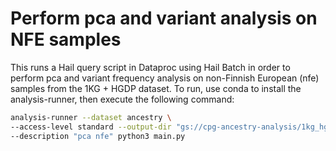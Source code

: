 # Perform pca and variant analysis on NFE samples

This runs a Hail query script in Dataproc using Hail Batch in order to perform pca and variant frequency analysis on non-Finnish European (nfe) samples from the 1KG + HGDP dataset. To run, use conda to install the analysis-runner, then execute the following command:

```sh
analysis-runner --dataset ancestry \
--access-level standard --output-dir "gs://cpg-ancestry-analysis/1kg_hgdp_nfe/v0" \
--description "pca nfe" python3 main.py
```

